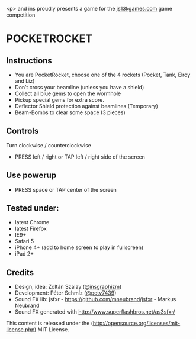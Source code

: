 &lt;p&gt; and ins proudly presents a game for the <a href="http://js13kgames.com/" target="_blank">js13kgames.com</a> game competition

POCKETROCKET
============

Instructions
------------
- You are PocketRocket, choose one of the 4 rockets (Pocket, Tank, Elroy and Liz)
- Don’t cross your beamline (unless you have a shield)
- Collect all blue gems to open the wormhole
- Pickup special gems for extra score.
- Deflector Shield protection against beamlines (Temporary)
- Beam-Bombs to clear some space (3 pieces)

Controls
--------
Turn clockwise / counterclockwise
- PRESS left / right or TAP left / right side of the screen

Use powerup
--------
- PRESS space or TAP center of the screen

Tested under:
--------
- latest Chrome
- latest Firefox
- IE9+
- Safari 5
- iPhone 4+ (add to home screen to play in fullscreen)
- iPad 2+

Credits
-------
- Design, idea: Zoltán Szalay (<a href="https://twitter.com/insgraphizm" target="_blank">@insgraphizm</a>)
- Development: Péter Schmíz (<a href="https://twitter.com/pety7439" target="_blank">@pety7439</a>)
- Sound FX lib: jsfxr - https://github.com/mneubrand/jsfxr - Markus Neubrand
- Sound FX generated with http://www.superflashbros.net/as3sfxr/

This content is released under the (<a href="http://opensource.org/licenses/mit-license.php" target="_blank">http://opensource.org/licenses/mit-license.php</a>) MIT License.